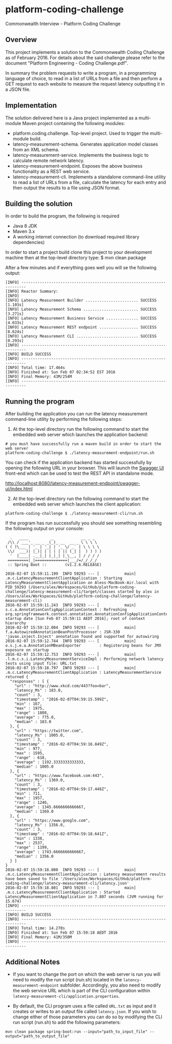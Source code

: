 # platform-coding-challenge
Commonwealth Interview - Platform Coding Challenge

## Overview
This project implements a solution to the Commonwealth Coding Challenge as of February 2016. For details about the said challenge please refer to the document "Platform Engineering - Coding Challenge.pdf".

In summary the problem requests to write a program, in a programming language of choice, to read in a list of URLs from a file and then perform a GET request to each website to measure the request latency outputting it in a JSON file.

## Implementation
The solution delivered here is a Java project implemented as a multi-module Maven project containing the following modules:

- platform.coding.challenge. Top-level project. Used to trigger the multi-module build.
- latency-measurement-schema. Generates application model classes from an XML schema.
- latency-measurement-service. Implements the business logic to calculate remote network latency.
- latency-measurement-endpoint. Exposes the above business functionality as a REST web service.
- latency-measurement-cli. Implements a standalone command-line utility to read a list of URLs from a file, calculate the latency for each entry and then output the results to a file using JSON format.

## Building the solution
In order to build the program, the following is required

- Java 8 JDK
- Maven 3.x
- A working internet connection (to download required library dependencies)

In order to start a project build clone this project to your development machine then at the top-level directory type:
$ mvn clean package

After a few minutes and if everything goes well you will se the following output:

```
[INFO] ------------------------------------------------------------------------
[INFO] Reactor Summary:
[INFO]
[INFO] Latency Measurement Builder ....................... SUCCESS [1.103s]
[INFO] Latency Measurement Schema ........................ SUCCESS [3.271s]
[INFO] Latency Measurement Business Service .............. SUCCESS [4.033s]
[INFO] Latency Measurement REST endpoint ................. SUCCESS [8.624s]
[INFO] Latency Measurement CLI ........................... SUCCESS [0.293s]
[INFO] ------------------------------------------------------------------------
[INFO] BUILD SUCCESS
[INFO] ------------------------------------------------------------------------
[INFO] Total time: 17.464s
[INFO] Finished at: Sun Feb 07 02:34:52 EST 2016
[INFO] Final Memory: 43M/254M
[INFO] ------------------------------------------------------------------------
```

## Running the program
After building the application you can run the latency measurement command-line utility by performing the following steps:

1. At the top-level directory run the following command to start the embedded web server which launches the application backend:

```
# you must have successfully run a maven build in order to start the web server
platform-coding-challenge $ ./latency-measurement-endpoint/run.sh
```

You can check if the application backend has started successfully by opening the following URL in your browser. This will launch the [Swagger UI](https://github.com/swagger-api/swagger-ui) front-end which can be used to test the REST API in standalone mode.

[http://localhost:8080/latency-measurement-endpoint/swagger-ui/index.html](http://localhost:8080/latency-measurement-endpoint/swagger-ui/index.html#!/latency-measurement-service-operations/getRoundTripLatency)

2. At the top-level directory run the following command to start the embedded web server which launches the client application:

```
platform-coding-challenge $ ./latency-measurement-cli/run.sh
```

If the program has run successfully you should see something resembling the following output on your console:

```
  .   ____          _            __ _ _
 /\\ / ___'_ __ _ _(_)_ __  __ _ \ \ \ \
( ( )\___ | '_ | '_| | '_ \/ _` | \ \ \ \
 \\/  ___)| |_)| | | | | || (_| |  ) ) ) )
  '  |____| .__|_| |_|_| |_\__, | / / / /
 =========|_|==============|___/=/_/_/_/
 :: Spring Boot ::        (v1.2.6.RELEASE)

2016-02-07 15:59:11.199  INFO 59293 --- [           main] .m.c.LatencyMeasurementClientApplication : Starting LatencyMeasurementClientApplication on Alexs-MacBook-Air.local with PID 59293 (/Users/alex/Workspaces/GitHub/platform-coding-challenge/latency-measurement-cli/target/classes started by alex in /Users/alex/Workspaces/GitHub/platform-coding-challenge/latency-measurement-cli)
2016-02-07 15:59:11.243  INFO 59293 --- [           main] s.c.a.AnnotationConfigApplicationContext : Refreshing org.springframework.context.annotation.AnnotationConfigApplicationContext@692a79e4: startup date [Sun Feb 07 15:59:11 AEDT 2016]; root of context hierarchy
2016-02-07 15:59:12.004  INFO 59293 --- [           main] f.a.AutowiredAnnotationBeanPostProcessor : JSR-330 'javax.inject.Inject' annotation found and supported for autowiring
2016-02-07 15:59:12.744  INFO 59293 --- [           main] o.s.j.e.a.AnnotationMBeanExporter        : Registering beans for JMX exposure on startup
2016-02-07 15:59:12.753  INFO 59293 --- [           main] .l.m.c.s.i.LatencyMeasurementServiceImpl : Performing network latency tests using input file: URL.txt
2016-02-07 15:59:18.797  INFO 59293 --- [           main] .m.c.LatencyMeasurementClientApplication : LatencyMeasurementService returned {
  "responses" : [ {
    "url" : "http://www.xkcd.com/443?foo=bar",
    "latency_Ms" : 183.0,
    "count" : 3,
    "timestamp" : "2016-02-07T04:59:15.599Z",
    "min" : 167,
    "max" : 1975,
    "range" : 1808,
    "average" : 775.0,
    "median" : 183.0
  }, {
    "url" : "https://twitter.com",
    "latency_Ms" : 1005.0,
    "count" : 3,
    "timestamp" : "2016-02-07T04:59:16.849Z",
    "min" : 977,
    "max" : 1595,
    "range" : 618,
    "average" : 1192.3333333333333,
    "median" : 1005.0
  }, {
    "url" : "https://www.facebook.com:443",
    "latency_Ms" : 1369.0,
    "count" : 3,
    "timestamp" : "2016-02-07T04:59:17.448Z",
    "min" : 711,
    "max" : 1957,
    "range" : 1246,
    "average" : 1345.6666666666667,
    "median" : 1369.0
  }, {
    "url" : "https://www.google.com",
    "latency_Ms" : 1356.0,
    "count" : 3,
    "timestamp" : "2016-02-07T04:59:18.641Z",
    "min" : 1338,
    "max" : 2537,
    "range" : 1199,
    "average" : 1743.6666666666667,
    "median" : 1356.0
  } ]
}
2016-02-07 15:59:18.800  INFO 59293 --- [           main] .m.c.LatencyMeasurementClientApplication : Latency measurement results have been saved to file '/Users/alex/Workspaces/GitHub/platform-coding-challenge/latency-measurement-cli/latency.json'
2016-02-07 15:59:18.801  INFO 59293 --- [           main] .m.c.LatencyMeasurementClientApplication : Started LatencyMeasurementClientApplication in 7.807 seconds (JVM running for 15.674)
[INFO] ------------------------------------------------------------------------
[INFO] BUILD SUCCESS
[INFO] ------------------------------------------------------------------------
[INFO] Total time: 14.270s
[INFO] Finished at: Sun Feb 07 15:59:18 AEDT 2016
[INFO] Final Memory: 41M/350M
[INFO] ------------------------------------------------------------------------

```

## Additional Notes

- If you want to change the port on which the web server is run you will need to modify the run script (run.sh) located in the `latency-measurement-endpoint` subfolder. Accordingly, you also need to modify the web service URL which is part of the CLI configuration within `latency-measurement-cli/application.properties`.

- By default, the CLI program uses a file called `URL.txt` as input and it creates or writes to an output file called `latency.json`. If you wish to change either of those parameters you can do so by modifying the CLI run script (run.sh) to add the following parameters:

```
mvn clean package spring-boot:run --input="path_to_input_file" --output="path_to_output_file"
```

